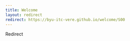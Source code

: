 ```yaml
---
title: Welcome
layout: redirect
redirect: https://byu-itc-vere.github.io/welcome/S00
---
```

Redirect